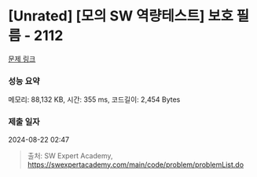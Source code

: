 # [Unrated] [모의 SW 역량테스트] 보호 필름 - 2112 

[문제 링크](https://swexpertacademy.com/main/code/problem/problemDetail.do?contestProbId=AV5V1SYKAaUDFAWu) 

### 성능 요약

메모리: 88,132 KB, 시간: 355 ms, 코드길이: 2,454 Bytes

### 제출 일자

2024-08-22 02:47



> 출처: SW Expert Academy, https://swexpertacademy.com/main/code/problem/problemList.do